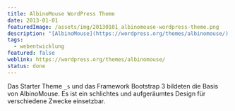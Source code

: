 ```yaml
---
title: AlbinoMouse WordPress Theme
date: 2013-01-01
featuredImage: /assets/img/20130101_albinomouse-wordpress-theme.png
description: "[AlbinoMouse](https://wordpress.org/themes/albinomouse/) war mein erstes WordPress Theme, welches ich entwickelt habe und im offiziellen Verzeichnis auf wordpress.org zur Verfügung gestellt habe."
tags:
  - webentwicklung
featured: false
weblink: https://wordpress.org/themes/albinomouse/
status: done
---
```

Das Starter Theme `_s` und das Framework Bootstrap 3 bildeten die Basis von AlbinoMouse. Es ist ein schlichtes und aufgeräumtes Design für verschiedene Zwecke einsetzbar.
